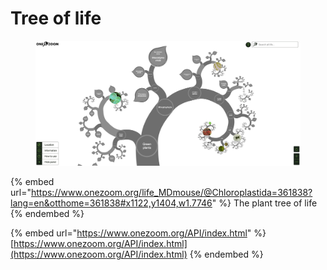 # Tree of life

<figure><img src=".gitbook/assets/image (1) (1).png" alt=""><figcaption></figcaption></figure>



{% embed url="https://www.onezoom.org/life_MDmouse/@Chloroplastida=361838?lang=en&otthome=361838#x1122,y1404,w1.7746" %}
The plant tree of life
{% endembed %}



{% embed url="https://www.onezoom.org/API/index.html" %}
[https://www.onezoom.org/API/index.html](https://www.onezoom.org/API/index.html)
{% endembed %}
